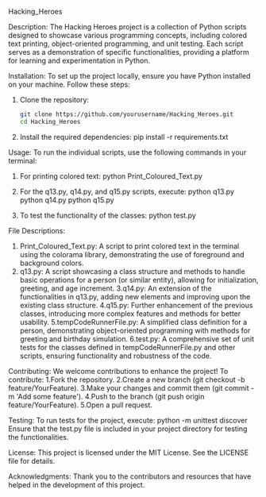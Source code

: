 Hacking_Heroes

Description:
The Hacking Heroes project is a collection of Python scripts designed to showcase various programming concepts, including colored text printing, object-oriented programming, and unit testing. Each script serves as a demonstration of specific functionalities, providing a platform for learning and experimentation in Python.

Installation:
To set up the project locally, ensure you have Python installed on your machine. Follow these steps:

1. Clone the repository:
   ```bash
   git clone https://github.com/yourusername/Hacking_Heroes.git
   cd Hacking_Heroes

2. Install the required dependencies:
   pip install -r requirements.txt

Usage:
To run the individual scripts, use the following commands in your terminal:

1. For printing colored text:
   python Print_Coloured_Text.py

2. For the q13.py, q14.py, and q15.py scripts, execute:
   python q13.py
   python q14.py
   python q15.py

3. To test the functionality of the classes:
   python test.py

File Descriptions:
1. Print_Coloured_Text.py: A script to print colored text in the terminal using the colorama library, demonstrating the use of foreground and background colors.
2. q13.py: A script showcasing a class structure and methods to handle basic operations for a person (or similar entity), allowing for initialization, greeting, and age increment.
3.q14.py: An extension of the functionalities in q13.py, adding new elements and improving upon the existing class structure.
4.q15.py: Further enhancement of the previous classes, introducing more complex features and methods for better usability.
5.tempCodeRunnerFile.py: A simplified class definition for a person, demonstrating object-oriented programming with methods for greeting and birthday simulation.
6.test.py: A comprehensive set of unit tests for the classes defined in tempCodeRunnerFile.py and other scripts, ensuring functionality and robustness of the code.

Contributing:
We welcome contributions to enhance the project! To contribute:
1.Fork the repository.
2.Create a new branch (git checkout -b feature/YourFeature).
3.Make your changes and commit them (git commit -m 'Add some feature').
4.Push to the branch (git push origin feature/YourFeature).
5.Open a pull request.

Testing:
To run tests for the project, execute:
python -m unittest discover
Ensure that the test.py file is included in your project directory for testing the functionalities.

License:
This project is licensed under the MIT License. See the LICENSE file for details.

Acknowledgments:
Thank you to the contributors and resources that have helped in the development of this project.
